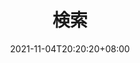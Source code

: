 ---
title: "検索"
slug: "search"
date: '2021-11-04T20:20:20+08:00'
layout: "search"
outputs:
    - html
    - json
menu:
    main:
        weight: 3
        params: 
            icon: search
---